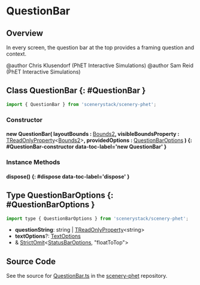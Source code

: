 # QuestionBar

## Overview

In every screen, the question bar at the top provides a framing question and context.

@author Chris Klusendorf (PhET Interactive Simulations)
@author Sam Reid (PhET Interactive Simulations)

## Class QuestionBar {: #QuestionBar }


```js
import { QuestionBar } from 'scenerystack/scenery-phet';
```
### Constructor

#### new QuestionBar( layoutBounds : <span style="font-weight: 400;">[Bounds2](../dot/Bounds2.md)</span>, visibleBoundsProperty : <span style="font-weight: 400;">[TReadOnlyProperty](../axon/TReadOnlyProperty.md)&lt;[Bounds2](../dot/Bounds2.md)&gt;</span>, providedOptions : <span style="font-weight: 400;">[QuestionBarOptions](../scenery-phet/QuestionBar.md#QuestionBarOptions)</span> ) {: #QuestionBar-constructor data-toc-label='new QuestionBar' }

### Instance Methods

#### dispose() {: #dispose data-toc-label='dispose' }



## Type QuestionBarOptions {: #QuestionBarOptions }


```js
import type { QuestionBarOptions } from 'scenerystack/scenery-phet';
```


- **questionString**: <span style="color: hsla(calc(var(--md-hue) + 180deg),80%,40%,1);">string</span> | [TReadOnlyProperty](../axon/TReadOnlyProperty.md)&lt;<span style="color: hsla(calc(var(--md-hue) + 180deg),80%,40%,1);">string</span>&gt;
- **textOptions**?: [TextOptions](../scenery/Text.md#TextOptions)
- &amp; [StrictOmit](../phet-core/StrictOmit.md)&lt;[StatusBarOptions](../scenery-phet/StatusBar.md#StatusBarOptions), "floatToTop"&gt;




## Source Code

See the source for [QuestionBar.ts](https://github.com/phetsims/scenery-phet/blob/main/js/QuestionBar.ts) in the [scenery-phet](https://github.com/phetsims/scenery-phet) repository.
